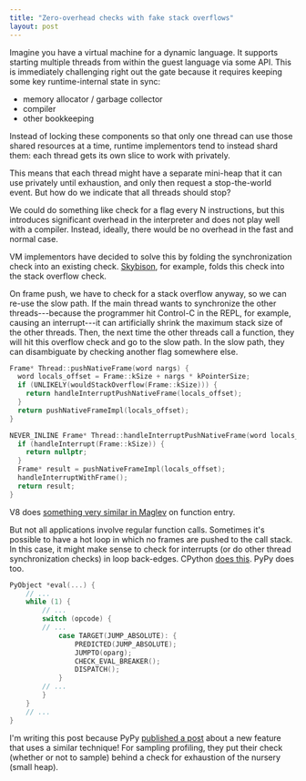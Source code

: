 ```yaml
---
title: "Zero-overhead checks with fake stack overflows"
layout: post
---
```


Imagine you have a virtual machine for a dynamic language. It supports starting
multiple threads from within the guest language via some API. This is
immediately challenging right out the gate because it requires keeping some key
runtime-internal state in sync:

* memory allocator / garbage collector
* compiler
* other bookkeeping

Instead of locking these components so that only one thread can use those
shared resources at a time, runtime implementors tend to instead shard them:
each thread gets its own slice to work with privately.

This means that each thread might have a separate mini-heap that it can use
privately until exhaustion, and only then request a stop-the-world event. But
how do we indicate that all threads should stop?

We could do something like check for a flag every N instructions, but this
introduces significant overhead in the interpreter and does not play well with
a compiler. Instead, ideally, there would be no overhead in the fast and normal
case.

VM implementors have decided to solve this by folding the synchronization check
into an existing check. [Skybison][], for example, folds this check into the
stack overflow check.

On frame push, we have to check for a stack overflow anyway, so we can re-use
the slow path. If the main thread wants to synchronize the other
threads---because the programmer hit Control-C in the REPL, for example,
causing an interrupt---it can artificially shrink the maximum stack size of the
other threads. Then, the next time the other threads call a function, they will
hit this overflow check and go to the slow path. In the slow path, they can
disambiguate by checking another flag somewhere else.

[Skybison]: https://github.com/tekknolagi/skybison

```c++
Frame* Thread::pushNativeFrame(word nargs) {
  word locals_offset = Frame::kSize + nargs * kPointerSize;
  if (UNLIKELY(wouldStackOverflow(Frame::kSize))) {
    return handleInterruptPushNativeFrame(locals_offset);
  }
  return pushNativeFrameImpl(locals_offset);
}

NEVER_INLINE Frame* Thread::handleInterruptPushNativeFrame(word locals_offset) {
  if (handleInterrupt(Frame::kSize)) {
    return nullptr;
  }
  Frame* result = pushNativeFrameImpl(locals_offset);
  handleInterruptWithFrame();
  return result;
}
```

V8 does [something very similar in Maglev][maglev] on function entry.

[maglev]: https://github.com/v8/v8/blob/3840a5c40c5ea1f44a8d9d534147e1d864e0bcf7/src/maglev/maglev-ir.cc#L1125

But not all applications involve regular function calls. Sometimes it's
possible to have a hot loop in which no frames are pushed to the call stack. In
this case, it might make sense to check for interrupts (or do other thread
synchronization checks) in loop back-edges. CPython [does this][cpython]. PyPy
does too.

```c
PyObject *eval(...) {
    // ...
    while (1) {
        // ...
        switch (opcode) {
        // ...
            case TARGET(JUMP_ABSOLUTE): {
                PREDICTED(JUMP_ABSOLUTE);
                JUMPTO(oparg);
                CHECK_EVAL_BREAKER();
                DISPATCH();
            }
        // ...
        }
    }
    // ...
}
```

[cpython]: https://github.com/python/cpython/blob/6322edd260e8cad4b09636e05ddfb794a96a0451/Python/ceval.c#L3846

I'm writing this post because PyPy [published a post][pypy] about a new feature
that uses a similar technique! For sampling profiling, they put their check
(whether or not to sample) behind a check for exhaustion of the nursery (small
heap).

[pypy]: https://pypy.org/posts/2025/02/pypy-gc-sampling.html
